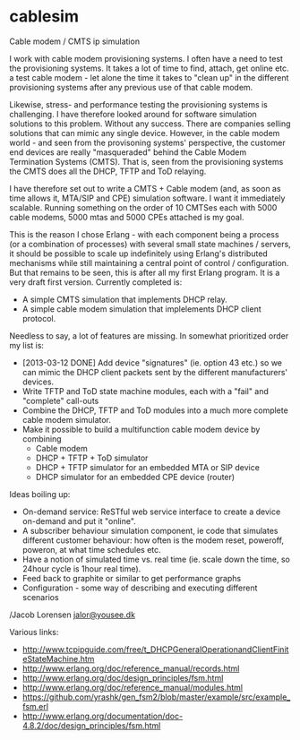 cablesim
========

Cable modem / CMTS ip simulation

I work with cable modem provisioning systems. I often have a need to test the 
provisioning systems. It takes a lot of time to find, attach, get online etc.
a test cable modem - let alone the time it takes to "clean up" in the 
different provisioning systems after any previous use of that cable modem.

Likewise, stress- and performance testing the provisioning systems is challenging.
I have therefore looked around for software simulation solutions to this problem.
Without any success. There are companies selling solutions that can mimic any
single device. However, in the cable modem world - and seen from the provisoning
systems' perspective, the customer end devices are really "masqueraded" behind
the Cable Modem Termination Systems (CMTS). That is, seen from the provisioning
systems the CMTS does all the DHCP, TFTP and ToD relaying. 

I have therefore set out to write a CMTS + Cable modem (and, as soon as time allows
it, MTA/SIP and CPE) simulation software. I want it immediately scalable. Running
something on the order of 10 CMTSes each with 5000 cable modems, 5000 mtas and
5000 CPEs attached is my goal.

This is the reason I chose Erlang - with each component being a process (or a combination
of processes) with several small state machines / servers, it should be possible to
scale up indefinitely using Erlang's distributed mechanisms while still maintaining
a central point of control / configuration. But that remains to be seen, this is after
all my first Erlang program. It is a very draft first version. Currently completed is:

- A simple CMTS simulation that implements DHCP relay.
- A simple cable modem simulation that implelements DHCP client protocol.

Needless to say, a lot of features are missing. In somewhat prioritized order my list is:

- [2013-03-12 DONE] Add device "signatures" (ie. option 43 etc.) so we can mimic the DHCP client packets sent
  by the different manufacturers' devices.
- Write TFTP and ToD state machine modules, each with a "fail" and "complete" call-outs
- Combine the DHCP, TFTP and ToD modules into a much more complete cable modem simulator.
- Make it possible to build a multifunction cable modem device by combining
   - Cable modem
   - DHCP + TFTP + ToD simulator
   - DHCP + TFTP simulator for an embedded MTA or SIP device
   - DHCP simulator for an embedded CPE device (router)

Ideas boiling up:
- On-demand service: ReSTful web service interface to create a device on-demand and 
  put it "online".
- A subscriber behaviour simulation component, ie code that simulates different 
  customer behaviour: how often is the modem reset, poweroff, poweron, at what time 
  schedules etc.
- Have a notion of simulated time vs. real time (ie. scale down the time, so 24hour cycle 
  is 1hour real time).
- Feed back to graphite or similar to get performance graphs
- Configuration - some way of describing and executing different scenarios

/Jacob Lorensen
<jalor@yousee.dk>

Various links:
- http://www.tcpipguide.com/free/t_DHCPGeneralOperationandClientFiniteStateMachine.htm
- http://www.erlang.org/doc/reference_manual/records.html
- http://www.erlang.org/doc/design_principles/fsm.html
- http://www.erlang.org/doc/reference_manual/modules.html
- https://github.com/yrashk/gen_fsm2/blob/master/example/src/example_fsm.erl
- http://www.erlang.org/documentation/doc-4.8.2/doc/design_principles/fsm.html
